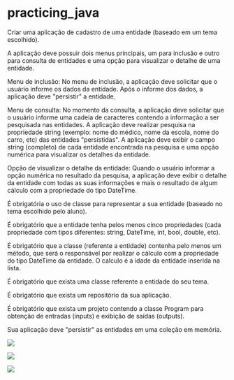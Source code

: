 # practicing_java

Criar uma aplicação de cadastro de uma entidade (baseado em um tema escolhido).

A aplicação deve possuir dois menus principais, um para inclusão e outro para consulta de entidades e uma opção para visualizar o detalhe de uma entidade.

Menu de inclusão: No menu de inclusão, a aplicação deve solicitar que o usuário informe os dados da entidade. Após o informe dos dados, a aplicação deve "persistir" a entidade.

Menu de consulta: No momento da consulta, a aplicação deve solicitar que o usuário informe uma cadeia de caracteres contendo a informação a ser pesquisada nas entidades. A aplicação deve realizar pesquisa na propriedade string (exemplo: nome do médico, nome da escola, nome do carro, etc) das entidades "persistidas". A aplicação deve exibir o campo string (completo) de cada entidade encontrada na pesquisa e uma opção numérica para visualizar os detalhes da entidade.

Opção de visualizar o detalhe da entidade: Quando o usuário informar a opção numérica no resultado da pesquisa, a aplicação deve exibir o detalhe da entidade com todas as suas informações e mais o resultado de algum cálculo com a propriedade do tipo DateTime.

É obrigatória o uso de classe para representar a sua entidade (baseado no tema escolhido pelo aluno).

É obrigatório que a entidade tenha pelos menos cinco propriedades (cada propriedade com tipos diferentes: string, DateTime, int, bool, double, etc).

É obrigatório que a classe (referente a entidade) contenha pelo menos um método, que será o responsável por realizar o cálculo com a propriedade do tipo DateTime da entidade. O calculo é a idade da entidade inserida na lista.

É obrigatório que exista uma classe referente a entidade do seu tema.

É obrigatório que exista um repositório da sua aplicação.

É obrigatório que exista um projeto contendo a classe Program para obtenção de entradas (inputs) e exibição de saídas (outputs).

Sua aplicação deve "persistir" as entidades em uma coleção em memória.

![](https://diegoadias.online/wp-content/uploads/2023/09/tp3.1.png)

![](https://diegoadias.online/wp-content/uploads/2023/09/tp3.2.png)

![](https://diegoadias.online/wp-content/uploads/2023/09/tp3.3.png)
